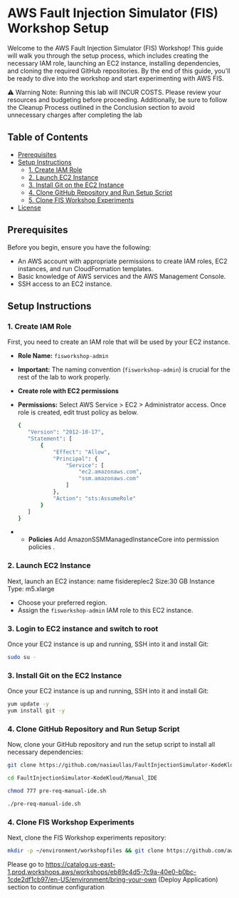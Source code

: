 # AWS Fault Injection Simulator (FIS) Workshop Setup

Welcome to the AWS Fault Injection Simulator (FIS) Workshop! This guide will walk you through the setup process, which includes creating the necessary IAM role, launching an EC2 instance, installing dependencies, and cloning the required GitHub repositories. By the end of this guide, you'll be ready to dive into the workshop and start experimenting with AWS FIS.


⚠️ Warning
Note: Running this lab will INCUR COSTS. Please review your resources and budgeting before proceeding. Additionally, be sure to follow the Cleanup Process outlined in the Conclusion section to avoid unnecessary charges after completing the lab

## Table of Contents

- [Prerequisites](#prerequisites)
- [Setup Instructions](#setup-instructions)
  - [1. Create IAM Role](#1-create-iam-role)
  - [2. Launch EC2 Instance](#2-launch-ec2-instance)
  - [3. Install Git on the EC2 Instance](#3-install-git-on-the-ec2-instance)
  - [4. Clone GitHub Repository and Run Setup Script](#4-clone-github-repository-and-run-setup-script)
  - [5. Clone FIS Workshop Experiments](#5-clone-fis-workshop-experiments)
- [License](#license)

## Prerequisites

Before you begin, ensure you have the following:

- An AWS account with appropriate permissions to create IAM roles, EC2 instances, and run CloudFormation templates.
- Basic knowledge of AWS services and the AWS Management Console.
- SSH access to an EC2 instance.

## Setup Instructions

### 1. Create IAM Role

First, you need to create an IAM role that will be used by your EC2 instance.

- **Role Name:** `fisworkshop-admin`
-  **Important:** The naming convention (`fisworkshop-admin`) is crucial for the rest of the lab to work properly.
  - **Create role with EC2 permissions** 
- **Permissions:** Select AWS Service > EC2 > Administrator access. Once role is created, edit trust policy as below.  

  
 	 ```bash
	{
		"Version": "2012-10-17",
		"Statement": [
			{
				"Effect": "Allow",
				"Principal": {
					"Service": [
						"ec2.amazonaws.com",
						"ssm.amazonaws.com"
					]
				},
				"Action": "sts:AssumeRole"
			}
		]
	}
	```
- - **Policies** Add AmazonSSMManagedInstanceCore into permission policies .
   
### 2. Launch EC2 Instance

Next, launch an EC2 instance: name fisidereplec2
Size:30 GB
Instance Type: m5.xlarge


- Choose your preferred region.
- Assign the `fisworkshop-admin` IAM role to this EC2 instance.
### 3. Login to EC2 instance and switch to root 

Once your EC2 instance is up and running, SSH into it and install Git:

```bash
sudo su -
```

### 3. Install Git on the EC2 Instance

Once your EC2 instance is up and running, SSH into it and install Git:

```bash
yum update -y
yum install git -y
```

### 4. Clone GitHub Repository and Run Setup Script

Now, clone your GitHub repository and run the setup script to install all necessary dependencies:

```bash
git clone https://github.com/nasiaullas/FaultInjectionSimulator-KodeKloud.git
```
```bash
cd FaultInjectionSimulator-KodeKloud/Manual_IDE
```
```bash
chmod 777 pre-req-manual-ide.sh
```
```bash
./pre-req-manual-ide.sh
```

### 4. Clone FIS Workshop Experiments

Next, clone the FIS Workshop experiments repository:

```bash
mkdir -p ~/environment/workshopfiles && git clone https://github.com/aws-samples/aws-fault-injection-simulator-workshop-v2.git ~/environment/workshopfiles/fis-workshop
```


Please go to https://catalog.us-east-1.prod.workshops.aws/workshops/eb89c4d5-7c9a-40e0-b0bc-1cde2df1cb97/en-US/environment/bring-your-own  (Deploy Application) section to continue configuration 





